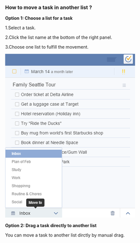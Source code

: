 ### How to move a task in another list ?
**Option 1: Choose a list for a task**
<br />

1.Select a task.

2.Click the list name at the bottom of the right panel.

3.Choose one list to fulfill the movement.

![](../images/image1.4.13X.png)

**Option 2: Drag a task directly to another list**
<br />

You can move a task to another list dirctly by manual drag.


